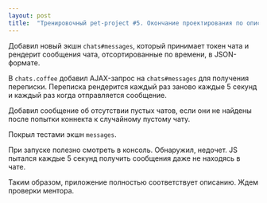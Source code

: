 ```yaml
---
layout: post
title:  "Тренировочный pet-project #5. Окончание проектирования по описанию."
---
```

Добавил новый экшн `chats#messages`, который принимает токен чата и рендерит сообщения чата, отсортированные по времени, в JSON-формате.

В `chats.coffee` добавил AJAX-запрос на `chats#messages` для получения переписки. Переписка рендерится каждый раз заново каждые 5 секунд и каждый раз когда отправляется сообщение.

Добавил сообщение об отсутствии пустых чатов, если они не найдены после попытки коннекта к случайному пустому чату.

Покрыл тестами экшн `messages`.

При запуске полезно смотреть в консоль. Обнаружил, недочет. JS пытался каждые 5 секунд получить сообщения даже не находясь в чате.

Таким образом, приложение полностью соответствует описанию. Ждем проверки ментора.
